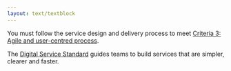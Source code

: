 ```yaml
---
layout: text/textblock
---
```


You must follow the service design and delivery process to meet [Criteria 3: Agile and user-centred process](/digital-service-standard/criteria/3-agile-and-user-centred/).

The [Digital Service Standard](/digital-service-standard/) guides teams to build services that are simpler, clearer and faster.
